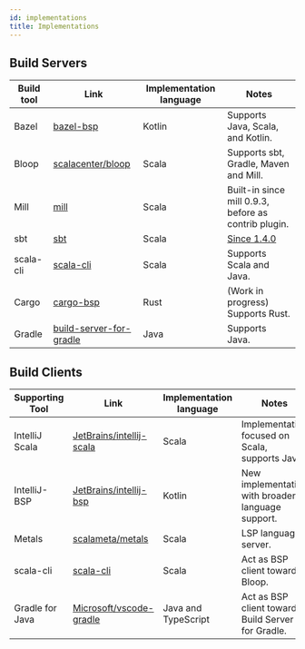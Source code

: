 ```yaml
---
id: implementations
title: Implementations
---
```


## Build Servers

| Build tool | Link                                                                            | Implementation language | Notes                                                         |
| ---------- | ------------------------------------------------------------------------------- | ----------------------- | ------------------------------------------------------------- |
| Bazel      | [bazel-bsp](https://github.com/JetBrains/bazel-bsp)                             | Kotlin                  | Supports Java, Scala, and Kotlin.                             |
| Bloop      | [scalacenter/bloop](https://github.com/scalacenter/bloop/)                      | Scala                   | Supports sbt, Gradle, Maven and Mill.                         |
| Mill       | [mill](https://github.com/lihaoyi/mill/)                                        | Scala                   | Built-in since mill 0.9.3, before as contrib plugin.          |
| sbt        | [sbt](https://www.scala-sbt.org/)                                               | Scala                   | [Since 1.4.0](https://github.com/sbt/sbt/releases/tag/v1.4.0) |
| scala-cli  | [scala-cli](https://scala-cli.virtuslab.org/)                                   | Scala                   | Supports Scala and Java.                                      |
| Cargo      | [cargo-bsp](https://github.com/cargo-bsp/cargo-bsp)                             | Rust                    | (Work in progress) Supports Rust.                             |
| Gradle     | [build-server-for-gradle](https://github.com/microsoft/build-server-for-gradle) | Java                    | Supports Java.                                                |

## Build Clients

| Supporting Tool | Link                                                                    | Implementation language | Notes                                              |
| --------------- | ----------------------------------------------------------------------- | ----------------------- | -------------------------------------------------- |
| IntelliJ Scala  | [JetBrains/intellij-scala](https://github.com/JetBrains/intellij-scala) | Scala                   | Implementation focused on Scala, supports Java.    |
| IntelliJ-BSP    | [JetBrains/intellij-bsp](https://github.com/JetBrains/intellij-bsp)     | Kotlin                  | New implementation with broader language support.  |
| Metals          | [scalameta/metals](https://github.com/scalameta/metals)                 | Scala                   | LSP language server.                               |
| scala-cli       | [scala-cli](https://scala-cli.virtuslab.org/)                           | Scala                   | Act as BSP client towards Bloop.                   |
| Gradle for Java | [Microsoft/vscode-gradle](https://github.com/microsoft/vscode-gradle)   | Java and TypeScript     | Act as BSP client towards Build Server for Gradle. |
